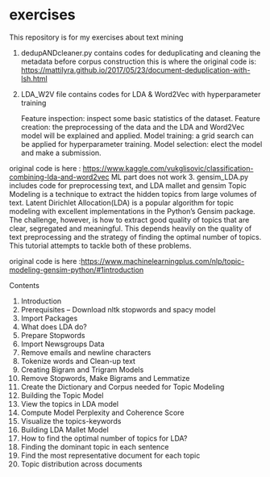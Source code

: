 # exercises
This repository is for my exercises about text mining
1. dedupANDcleaner.py contains codes for deduplicating and cleaning the metadata before corpus construction
this is where the original code is: https://mattilyra.github.io/2017/05/23/document-deduplication-with-lsh.html

2.  LDA_W2V file contains codes for LDA & Word2Vec with hyperparameter training

    Feature inspection: inspect some basic statistics of the dataset.
    Feature creation:  the preprocessing of the data and the LDA and Word2Vec model will be explained and applied.
    Model training: a grid search can be applied for hyperparameter training.
    Model selection: elect the model and make a submission.

original code is here : https://www.kaggle.com/vukglisovic/classification-combining-lda-and-word2vec
ML part does not work
3. gensim_LDA.py
includes code for preprocessing text, and LDA mallet and gensim
Topic Modeling is a technique to extract the hidden topics from large volumes of text. Latent Dirichlet Allocation(LDA) is a popular algorithm for topic modeling with excellent implementations in the Python’s Gensim package. The challenge, however, is how to extract good quality of topics that are clear, segregated and meaningful. This depends heavily on the quality of text preprocessing and the strategy of finding the optimal number of topics. This tutorial attempts to tackle both of these problems.

original code is here :https://www.machinelearningplus.com/nlp/topic-modeling-gensim-python/#1introduction

Contents
1. Introduction
2. Prerequisites – Download nltk stopwords and spacy model
3. Import Packages
4. What does LDA do?
5. Prepare Stopwords
6. Import Newsgroups Data
7. Remove emails and newline characters
8. Tokenize words and Clean-up text
9. Creating Bigram and Trigram Models
10. Remove Stopwords, Make Bigrams and Lemmatize
11. Create the Dictionary and Corpus needed for Topic Modeling
12. Building the Topic Model
13. View the topics in LDA model
14. Compute Model Perplexity and Coherence Score
15. Visualize the topics-keywords
16. Building LDA Mallet Model
17. How to find the optimal number of topics for LDA?
18. Finding the dominant topic in each sentence
19. Find the most representative document for each topic
20. Topic distribution across documents

